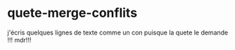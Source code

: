 # quete-merge-conflits

j'écris quelques lignes de texte comme un con puisque la quete le demande !!! mdr!!!
